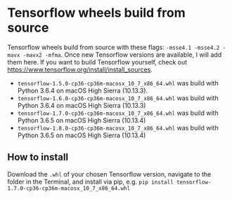 # Tensorflow wheels build from source

Tensorflow wheels build from source with these flags: `-msse4.1 -msse4.2 -mavx -mavx2 -mfma`. Once new Tensorflow versions are available, I will add them here. If you want to build Tensorflow yourself, check out https://www.tensorflow.org/install/install_sources.

* `tensorflow-1.5.0-cp36-cp36m-macosx_10_7_x86_64.whl` was build with Python 3.6.4 on
macOS High Sierra (10.13.3).
* `tensorflow-1.6.0-cp36-cp36m-macosx_10_7_x86_64.whl` was build with Python 3.6.4 on
macOS High Sierra (10.13.3)
* `tensorflow-1.7.0-cp36-cp36m-macosx_10_7_x86_64.whl` was build with Python 3.6.5 on
macOS High Sierra (10.13.4)
* `tensorflow-1.8.0-cp36-cp36m-macosx_10_7_x86_64.whl` was build with Python 3.6.5 on
macOS High Sierra (10.13.4)

## How to install

Download the `.whl` of your chosen Tensorflow version, navigate to the folder in the Terminal, and install via pip, e.g. `pip install tensorflow-1.7.0-cp36-cp36m-macosx_10_7_x86_64.whl`